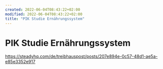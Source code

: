 ```yaml
---
created: 2022-06-04T08:43:22+02:00
modified: 2022-06-04T08:43:22+02:00
title: "PIK Studie Ernährungssystem"
---
```


# PIK Studie Ernährungssystem

https://steadyhq.com/de/treibhauspost/posts/207e894e-0c57-48d1-ae5a-e85e3352e917
